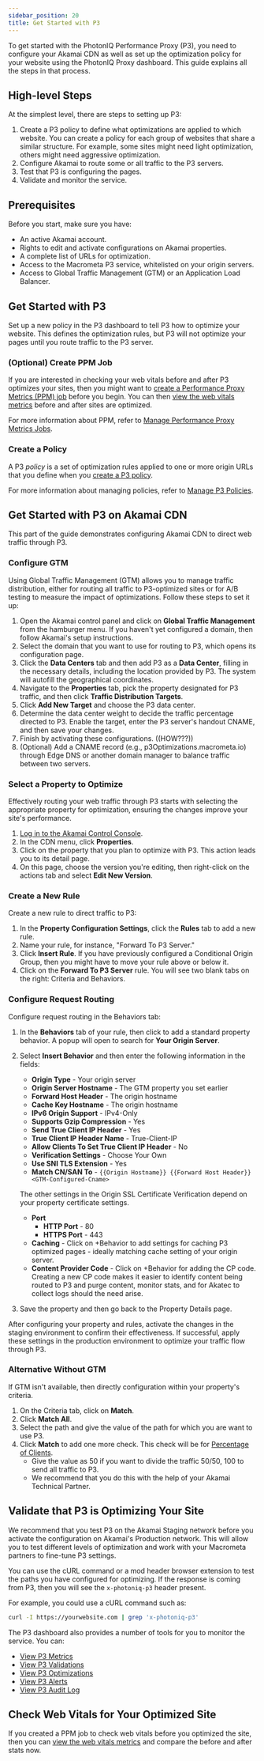 ```yaml
---
sidebar_position: 20
title: Get Started with P3
---
```


To get started with the PhotonIQ Performance Proxy (P3), you need to configure your Akamai CDN as well as set up the optimization policy for your website using the PhotonIQ Proxy dashboard. This guide explains all the steps in that process.

## High-level Steps

At the simplest level, there are steps to setting up P3:

1. Create a P3 policy to define what optimizations are applied to which website. You can create a policy for each group of websites that share a similar structure. For example, some sites might need light optimization, others might need aggressive optimization.
2. Configure Akamai to route some or all traffic to the P3 servers.
3. Test that P3 is configuring the pages.
4. Validate and monitor the service.

## Prerequisites

Before you start, make sure you have:

- An active Akamai account.
- Rights to edit and activate configurations on Akamai properties.
- A complete list of URLs for optimization.
- Access to the Macrometa P3 service, whitelisted on your origin servers.
- Access to Global Traffic Management (GTM) or an Application Load Balancer.

## Get Started with P3

Set up a new policy in the P3 dashboard to tell P3 how to optimize your website. This defines the optimization rules, but P3 will not optimize your pages until you route traffic to the P3 server.

### (Optional) Create PPM Job

If you are interested in checking your web vitals before and after P3 optimizes your sites, then you might want to [create a Performance Proxy Metrics (PPM) job](manage-ppm-service.md#create-a-ppm-job) before you begin. You can then [view the web vitals metrics](manage-ppm-service.md#view-web-vital-metrics) before and after sites are optimized.

For more information about PPM, refer to [Manage Performance Proxy Metrics Jobs](manage-ppm-service.md).

### Create a Policy

A P3 _policy_ is a set of optimization rules applied to one or more origin URLs that you define when you [create a P3 policy](manage-p3-policies#create-a-policy).

For more information about managing policies, refer to [Manage P3 Policies](manage-p3-policies.md).

## Get Started with P3 on Akamai CDN

This part of the guide demonstrates configuring Akamai CDN to direct web traffic through P3.

### Configure GTM

Using Global Traffic Management (GTM) allows you to manage traffic distribution, either for routing all traffic to P3-optimized sites or for A/B testing to measure the impact of optimizations. Follow these steps to set it up:

1. Open the Akamai control panel and click on **Global Traffic Management** from the hamburger menu. If you haven't yet configured a domain, then follow Akamai's setup instructions.
2. Select the domain that you want to use for routing to P3, which opens its configuration page.
3. Click the **Data Centers** tab and then add P3 as a **Data Center**, filling in the necessary details, including the location provided by P3. The system will autofill the geographical coordinates.
4. Navigate to the **Properties** tab, pick the property designated for P3 traffic, and then click **Traffic Distribution Targets**.
5. Click **Add New Target** and choose the P3 data center.
6. Determine the data center weight to decide the traffic percentage directed to P3. Enable the target, enter the P3 server's handout CNAME, and then save your changes.
7. Finish by activating these configurations. ((HOW???))
8. (Optional) Add a CNAME record (e.g., p3Optimizations.macrometa.io) through Edge DNS or another domain manager to balance traffic between two servers.

### Select a Property to Optimize

Effectively routing your web traffic through P3 starts with selecting the appropriate property for optimization, ensuring the changes improve your site's performance.

1. [Log in to the Akamai Control Console](https://control.akamai.com/).
2. In the CDN menu, click **Properties**.
3. Click on the property that you plan to optimize with P3. This action leads you to its detail page.
4. On this page, choose the version you're editing, then right-click on the actions tab and select **Edit New Version**.

### Create a New Rule

Create a new rule to direct traffic to P3:

1. In the **Property Configuration Settings**, click the **Rules** tab to add a new rule.
2. Name your rule, for instance, "Forward To P3 Server."
3. Click **Insert Rule**. If you have previously configured a Conditional Origin Group, then you might have to move your rule above or below it.
4. Click on the **Forward To P3 Server** rule. You will see two blank tabs on the right: Criteria and Behaviors.

### Configure Request Routing

Configure request routing in the Behaviors tab:

1. In the **Behaviors** tab of your rule, then click to add a standard property behavior. A popup will open to search for **Your Origin Server**.
2. Select **Insert Behavior** and then enter the following information in the fields:
   - **Origin Type** - Your origin server
   - **Origin Server Hostname** - The GTM property you set earlier
   - **Forward Host Header** - The origin hostname
   - **Cache Key Hostname** - The origin hostname
   - **IPv6 Origin Support** - IPv4-Only
   - **Supports Gzip Compression** - Yes
   - **Send True Client IP Header** - Yes
   - **True Client IP Header Name** - True-Client-IP
   - **Allow Clients To Set True Client IP Header** - No
   - **Verification Settings** - Choose Your Own
   - **Use SNI TLS Extension** - Yes
   - **Match CN/SAN To** - `{{Origin Hostname}} {{Forward Host Header}} <GTM-Configured-Cname>`

   The other settings in the Origin SSL Certificate Verification depend on your property certificate settings.

   - **Port**
     - **HTTP Port** - 80
     - **HTTPS Port** - 443
   - **Caching** - Click on +Behavior to add settings for caching P3 optimized pages - ideally matching cache setting of your origin server.
   - **Content Provider Code** - Click on +Behavior for adding the CP code. Creating a new CP code makes it easier to identify content being routed to P3 and purge content, monitor stats, and for Akatec to collect logs should the need arise.
3. Save the property and then go back to the Property Details page.

After configuring your property and rules, activate the changes in the staging environment to confirm their effectiveness. If successful, apply these settings in the production environment to optimize your traffic flow through P3.

### Alternative Without GTM

If GTM isn't available, then directly configuration within your property's criteria.

1. On the Criteria tab, click on **Match**.
2. Click **Match All**.
3. Select the path and give the value of the path for which you are want to use P3.
4. Click **Match** to add one more check. This check will be for [Percentage of Clients](https://techdocs.akamai.com/property-mgr/docs/percentage-clients).
   - Give the value as 50 if you want to divide the traffic 50/50, 100 to send all traffic to P3.
   - We recommend that you do this with the help of your Akamai Technical Partner.

## Validate that P3 is Optimizing Your Site

We recommend that you test P3 on the Akamai Staging network before you activate the configuration on Akamai's Production network. This will allow you to test different levels of optimization and work with your Macrometa partners to fine-tune P3 settings.

You can use the cURL command or a mod header browser extension to test the paths you have configured for optimizing. If the response is coming from P3, then you will see the `x-photoniq-p3` header present.

For example, you could use a cURL command such as:

```sh
curl -I https://yourwebsite.com | grep 'x-photoniq-p3'
```

The P3 dashboard also provides a number of tools for you to monitor the service. You can:

- [View P3 Metrics](view-p3-metrics.md)
- [View P3 Validations](view-p3-validations.md)
- [View P3 Optimizations](view-p3-optimizations.md)
- [View P3 Alerts](view-p3-alerts.md)
- [View P3 Audit Log](view-p3-audit-log.md)

## Check Web Vitals for Your Optimized Site

If you created a PPM job to check web vitals before you optimized the site, then you can [view the web vitals metrics](manage-ppm-service.md#view-web-vital-metrics) and compare the before and after stats now.
